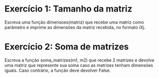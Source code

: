 # Exercício 1: Tamanho da matriz

Escreva uma função dimensoes(matriz) que recebe uma matriz como parâmetro e imprime as dimensões da matriz recebida, no formato iXj.

# Exercício 2: Soma de matrizes

Escreva a função soma_matrizes(m1, m2) que recebe 2 matrizes e devolve uma matriz que represente sua soma caso as matrizes tenham dimensões iguais. Caso contrário, a função deve devolver False.
